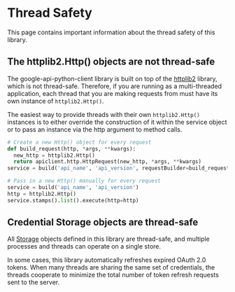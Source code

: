 # Thread Safety

This page contains important information about the thread safety of this library.

## The httplib2.Http() objects are not thread-safe

The google-api-python-client library is built on top of the [httplib2](https://github.com/httplib2/httplib2) library, which is not thread-safe. Therefore, if you are running as a multi-threaded application, each thread that you are making requests from must have its own instance of `httplib2.Http()`.

The easiest way to provide threads with their own `httplib2.Http()` instances is to either override the construction of it within the service object or to pass an instance via the http argument to method calls.

```py
# Create a new Http() object for every request
def build_request(http, *args, **kwargs):
  new_http = httplib2.Http()
  return apiclient.http.HttpRequest(new_http, *args, **kwargs)
service = build('api_name', 'api_version', requestBuilder=build_request)

# Pass in a new Http() manually for every request
service = build('api_name', 'api_version')
http = httplib2.Http()
service.stamps().list().execute(http=http)
```

## Credential Storage objects are thread-safe

All [Storage](https://oauth2client.readthedocs.io/en/latest/source/oauth2client.client.html#oauth2client.client.Storage) objects defined in this library are thread-safe, and multiple processes and threads can operate on a single store.

In some cases, this library automatically refreshes expired OAuth 2.0 tokens. When many threads are sharing the same set of credentials, the threads cooperate to minimize the total number of token refresh requests sent to the server.
